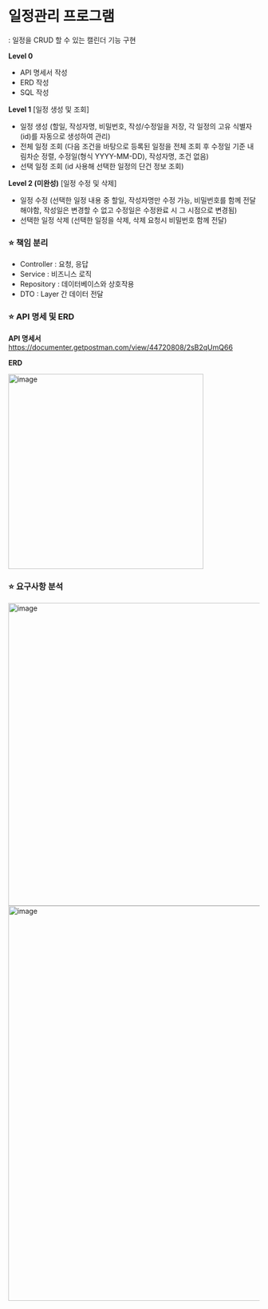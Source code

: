 # 일정관리 프로그램
: 일정을 CRUD 할 수 있는 캘린더 기능 구현


**Level 0**
- API 명세서 작성
- ERD 작성
- SQL 작성


**Level 1**
[일정 생성 및 조회]
- 일정 생성 (할일, 작성자명, 비밀번호, 작성/수정일을 저장, 각 일정의 고유 식별자(id)를 자동으로 생성하여 관리)
- 전체 일정 조회 (다음 조건을 바탕으로 등록된 일정을 전체 조회 후 수정일 기준 내림차순 정렬, 수정일(형식 YYYY-MM-DD), 작성자명, 조건 없음)
- 선택 일정 조회 (id 사용해 선택한 일정의 단건 정보 조회)


**Level 2 (미완성)**
[일정 수정 및 삭제]
- 일정 수정 (선택한 일정 내용 중 할일, 작성자명만 수정 가능, 비밀번호를 함께 전달해야함, 작성일은 변경할 수 없고 수정일은 수정완료 시 그 시점으로 변경됨)
- 선택한 일정 삭제 (선택한 일정을 삭제, 삭제 요청시 비밀번호 함께 전달)



### ⭐️ 책임 분리
- Controller : 요청, 응답
- Service : 비즈니스 로직
- Repository : 데이터베이스와 상호작용
- DTO : Layer 간 데이터 전달


### ⭐️ API 명세 및 ERD

**API 명세서**
https://documenter.getpostman.com/view/44720808/2sB2qUmQ66


**ERD**

<img width="391" alt="image" src="https://github.com/user-attachments/assets/148d3b85-063f-458d-b4fe-bee4242bd4e6" />


### ⭐️ 요구사항 분석
<img width="607" alt="image" src="https://github.com/user-attachments/assets/5cf1cf01-34ec-4757-b71c-4d703f8cbf38" />
<img width="792" alt="image" src="https://github.com/user-attachments/assets/8810375d-6bef-4434-951b-81f2b7a2783e" />


